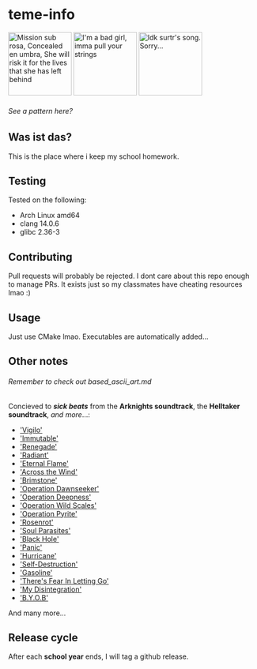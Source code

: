 # teme-info

<p float="left">
  <img alt="Mission sub rosa, Concealed en umbra, She will risk it for the lives that she has left behind" src="https://external-content.duckduckgo.com/iu/?u=https%3A%2F%2Fvignette.wikia.nocookie.net%2Fmrfz%2Fimages%2F6%2F68%2FKal%2527tsit.png%2Frevision%2Flatest%3Fcb%3D20190831014830&f=1&nofb=1" width="128px" height="128px">
  <img alt="I'm a bad girl, imma pull your strings" src="https://external-content.duckduckgo.com/iu/?u=https%3A%2F%2Fowwya.com%2Fwp-content%2Fuploads%2F2020%2F05%2FArknights-W-Wiki-Guide.png&f=1&nofb=1" width="128px" height="128px">
  <img alt="Idk surtr's song. Sorry..." src="https://external-content.duckduckgo.com/iu/?u=https%3A%2F%2Fgamepress.gg%2Farknights%2Fsites%2Farknights%2Ffiles%2F2020-09%2Fchar_350_surtr_1_0.png&f=1&nofb=1" width="128px" height="128px">
</p>

###### See a pattern here?

## Was ist das?

This is the place where i keep my school homework.

## Testing

Tested on the following:

- Arch Linux amd64
- clang 14.0.6
- glibc 2.36-3

## Contributing

Pull requests will probably be rejected. I dont care about this repo enough to manage PRs.
It exists just so my classmates have cheating resources lmao :)

## Usage

Just use CMake lmao. Executables are automatically added...

## Other notes

###### Remember to check out based_ascii_art.md

Concieved to **_sick beats_** from the **Arknights soundtrack**, the **Helltaker soundtrack**, _and more_...:

- ['Vigilo'](https://music.youtube.com/watch?v=LH0vVifRFNE&feature=share)
- ['Immutable'](https://open.spotify.com/track/2TRPuDIapRBVmnZGOHSILj?si=44e6041478094263)
- ['Renegade'](https://music.youtube.com/watch?v=qAkM8QGLbuo&feature=share)
- ['Radiant'](https://open.spotify.com/track/61DmKCuwyiSZMOo7k8C8pT?si=aabf40fe78e84c32)
- ['Eternal Flame'](https://open.spotify.com/track/5dqVXsMW0N7u4XiskZAZlD?si=d61c4f0626b44214)
- ['Across the Wind'](https://open.spotify.com/track/7BAovtuc7CG3IQB8BvQHm9?si=2dc63a091d77450a)
- ['Brimstone'](https://open.spotify.com/track/27nOe8VYoCMyAHjkN9OyGQ?si=87e2bc6b6fd546ff)
- ['Operation Dawnseeker'](https://open.spotify.com/track/4iN2XPaSCFvLOtSbSjfg5x?si=54c41c81325f4f7e)
- ['Operation Deepness'](https://open.spotify.com/track/3AFI43GeDu6Gg7ogVjckUD?si=bd5db773d0154953)
- ['Operation Wild Scales'](https://open.spotify.com/track/667UjogEHDNr7XQOklGFwv?si=60ed50e829974116)
- ['Operation Pyrite'](https://open.spotify.com/track/3ghYly2jUXbPlOJ7omJtP8?si=40246f1b11e84944)
- ['Rosenrot'](https://open.spotify.com/track/50LmbBKCBeDRKYvpR7ApjG?si=e9d4a7c4d64a441c)
- ['Soul Parasites'](https://open.spotify.com/track/4EEqWoSyBaWWkwXrr7TykW?si=54112c4d33394d27)
- ['Black Hole'](https://open.spotify.com/track/4Y7eqYTpV7fQxpYj1isN2F?si=03ab742f5d914d46)
- ['Panic'](https://open.spotify.com/track/2OPcwNyO1CmKwlqiP0Y4DT?si=6739d533ffeb44ba)
- ['Hurricane'](https://open.spotify.com/track/2GFwwTIVLjnOrtP7m9luHC?si=0e6d7110619841c1)
- ['Self-Destruction'](https://open.spotify.com/track/4UhMvTR5tHf2ecfoz0KV92?si=7621d1cedaef428b)
- ['Gasoline'](https://open.spotify.com/track/6Q1m1GyNxyOwZ2ud3p7XoS?si=6be0baef933d4e49)
- ['There's Fear In Letting Go'](https://open.spotify.com/track/2OYtcqflvzQwh3cMPmTHs4?si=906da491ef1b42ee)
- ['My Disintegration'](https://open.spotify.com/track/1ZktZDKewJUdX1FfXSBRyM?si=a022d4a9bbd94aaf)
- ['B.Y.O.B'](https://open.spotify.com/track/0EYOdF5FCkgOJJla8DI2Md?si=f853219f8b954207)

And many more...

## Release cycle

After each **school year** ends, I will tag a github release.
